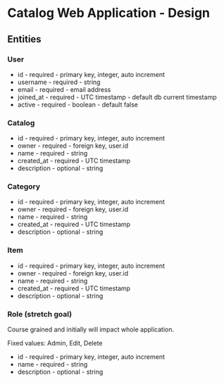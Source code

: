# Catalog Web Application - Design

## Entities
### User
* id - required - primary key, integer, auto increment
* username - required - string
* email - required - email address
* joined_at - required - UTC timestamp - default db current timestamp
* active - required - boolean - default false

### Catalog
* id - required - primary key, integer, auto increment
* owner - required - foreign key, user.id
* name - required - string
* created_at - required - UTC timestamp
* description - optional - string

### Category
* id - required - primary key, integer, auto increment
* owner - required - foreign key, user.id
* name - required - string
* created_at - required - UTC timestamp
* description - optional - string

### Item
* id - required - primary key, integer, auto increment
* owner - required - foreign key, user.id
* name - required - string
* created_at - required - UTC timestamp
* description - optional - string

### Role (__stretch goal__)
Course grained and initially will impact whole application.

Fixed values: Admin, Edit, Delete
* id - required - primary key, integer, auto increment
* name - required - string
* description - optional - string
